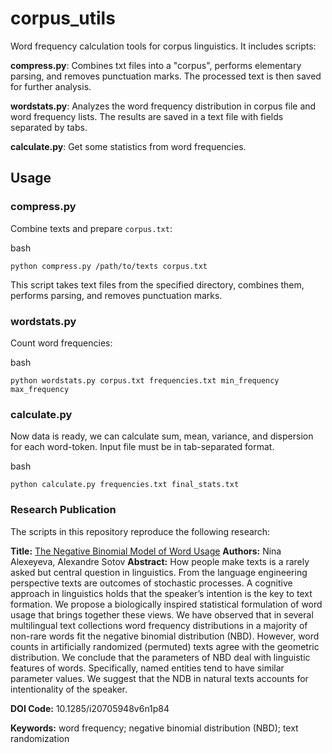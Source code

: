 # corpus_utils

Word frequency calculation tools for corpus linguistics. It includes scripts:

**compress.py**: Combines txt files into a "corpus", performs elementary parsing, and removes punctuation marks. The processed text is then saved for further analysis.

**wordstats.py**: Analyzes the word frequency distribution in corpus file and word frequency lists. The results are saved in a text file with fields separated by tabs.

**calculate.py**: Get some statistics from word frequencies.

## Usage

### compress.py

Combine texts and prepare `corpus.txt`:

bash
```
python compress.py /path/to/texts corpus.txt
```

This script takes text files from the specified directory, combines them, performs parsing, and removes punctuation marks.

### wordstats.py

Count word frequencies:

bash
```
python wordstats.py corpus.txt frequencies.txt min_frequency max_frequency
```

### calculate.py

Now data is ready, we can calculate sum, mean, variance, and dispersion for each word-token. Input file must be in tab-separated format.

bash
```
python calculate.py frequencies.txt final_stats.txt
```

### Research Publication

The scripts in this repository reproduce the following research:

**Title:** [The Negative Binomial Model of Word Usage](http://siba-ese.unisalento.it/index.php/ejasa/article/view/12119)
**Authors:** Nina Alexeyeva, Alexandre Sotov
**Abstract:** How people make texts is a rarely asked but central question in linguistics. From the language engineering perspective texts are outcomes of stochastic processes. A cognitive approach in linguistics holds that the speaker’s intention is the key to text formation. We propose a biologically inspired statistical formulation of word usage that brings together these views. We have observed that in several multilingual text collections word frequency distributions in a majority of non-rare words fit the negative binomial distribution (NBD). However, word counts in artificially randomized (permuted) texts agree with the geometric distribution. We conclude that the parameters of NBD deal with linguistic features of words. Specifically, named entities tend to have similar parameter values. We suggest that the NDB in natural texts accounts for intentionality of the speaker.

**DOI Code:** 10.1285/i20705948v6n1p84

**Keywords:** word frequency; negative binomial distribution (NBD); text randomization

